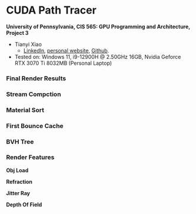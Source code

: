CUDA Path Tracer
================

**University of Pennsylvania, CIS 565: GPU Programming and Architecture, Project 3**

* Tianyi Xiao
  * [LinkedIn](https://www.linkedin.com/in/tianyi-xiao-20268524a/), [personal website](https://jackxty.github.io/), [Github](https://github.com/JackXTY).
* Tested on: Windows 11, i9-12900H @ 2.50GHz 16GB, Nvidia Geforce RTX 3070 Ti 8032MB (Personal Laptop)

### Final Render Results


### Stream Compction

### Material Sort

### First Bounce Cache

### BVH Tree

### Render Features

**Obj Load**

**Refraction**

**Jitter Ray**

**Depth Of Field**

